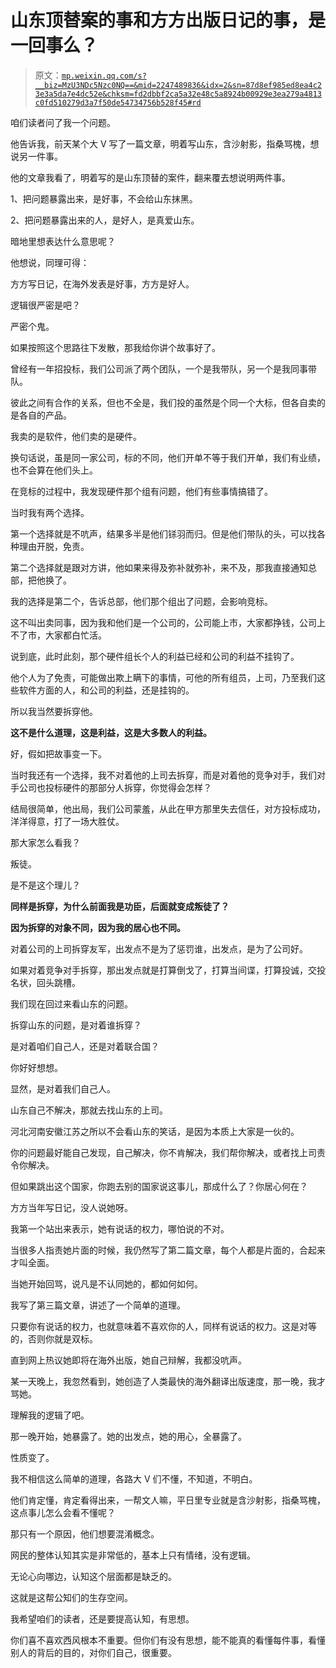 # 山东顶替案的事和方方出版日记的事，是一回事么？

> 原文：[`mp.weixin.qq.com/s?__biz=MzU3NDc5Nzc0NQ==&mid=2247489836&idx=2&sn=87d8ef985ed8ea4c23e3a5da7e4dc52e&chksm=fd2dbbf2ca5a32e48c5a8924b00929e3ea279a4813c0fd510279d3a7f50de54734756b528f45#rd`](http://mp.weixin.qq.com/s?__biz=MzU3NDc5Nzc0NQ==&mid=2247489836&idx=2&sn=87d8ef985ed8ea4c23e3a5da7e4dc52e&chksm=fd2dbbf2ca5a32e48c5a8924b00929e3ea279a4813c0fd510279d3a7f50de54734756b528f45#rd)

咱们读者问了我一个问题。 

他告诉我，前天某个大 V 写了一篇文章，明着写山东，含沙射影，指桑骂槐，想说另一件事。

他的文章我看了，明着写的是山东顶替的案件，翻来覆去想说明两件事。

1、把问题暴露出来，是好事，不会给山东抹黑。

2、把问题暴露出来的人，是好人，是真爱山东。

暗地里想表达什么意思呢？ 

他想说，同理可得：

方方写日记，在海外发表是好事，方方是好人。

逻辑很严密是吧？ 

严密个鬼。

如果按照这个思路往下发散，那我给你讲个故事好了。 

曾经有一年招投标，我们公司派了两个团队，一个是我带队，另一个是我同事带队。 

彼此之间有合作的关系，但也不全是，我们投的虽然是个同一个大标，但各自卖的是各自的产品。

我卖的是软件，他们卖的是硬件。 

换句话说，虽是同一家公司，标的不同，他们开单不等于我们开单，我们有业绩，也不会算在他们头上。 

在竞标的过程中，我发现硬件那个组有问题，他们有些事情搞错了。 

当时我有两个选择。 

第一个选择就是不吭声，结果多半是他们铩羽而归。但是他们带队的头，可以找各种理由开脱，免责。 

第二个选择就是跟对方讲，他如果来得及弥补就弥补，来不及，那我直接通知总部，把他换了。

我的选择是第二个，告诉总部，他们那个组出了问题，会影响竞标。 

这不叫出卖同事，因为我和他们是一个公司的，公司能上市，大家都挣钱，公司上不了市，大家都白忙活。

说到底，此时此刻，那个硬件组长个人的利益已经和公司的利益不挂钩了。

他个人为了免责，可能做出欺上瞒下的事情，可他的所有组员，上司，乃至我们这些软件方面的人，和公司的利益，还是挂钩的。 

所以我当然要拆穿他。

**这不是什么道理，这是利益，这是大多数人的利益。**

好，假如把故事变一下。 

当时我还有一个选择，我不对着他的上司去拆穿，而是对着他的竞争对手，我们对手公司也投标硬件的那部分人拆穿，你觉得会怎样？ 

结局很简单，他出局，我们公司蒙羞，从此在甲方那里失去信任，对方投标成功，洋洋得意，打了一场大胜仗。 

那大家怎么看我？

叛徒。

是不是这个理儿？ 

**同样是拆穿，为什么前面我是功臣，后面就变成叛徒了？** 

**因为拆穿的对象不同，因为我的居心也不同。**

对着公司的上司拆穿友军，出发点不是为了惩罚谁，出发点，是为了公司好。

如果对着竞争对手拆穿，那出发点就是打算倒戈了，打算当间谍，打算投诚，交投名状，回头跳槽。

我们现在回过来看山东的问题。 

拆穿山东的问题，是对着谁拆穿？

是对着咱们自己人，还是对着联合国？ 

你好好想想。

显然，是对着我们自己人。

山东自己不解决，那就去找山东的上司。 

河北河南安徽江苏之所以不会看山东的笑话，是因为本质上大家是一伙的。 

你的问题最好能自己发现，自己解决，你不肯解决，我们帮你解决，或者找上司责令你解决。 

但如果跳出这个国家，你跑去别的国家说这事儿，那成什么了？你居心何在？ 

方方当年写日记，没人说她呀。 

我第一个站出来表示，她有说话的权力，哪怕说的不对。

当很多人指责她片面的时候，我仍然写了第二篇文章，每个人都是片面的，合起来才叫全面。 

当她开始回骂，说凡是不认同她的，都如何如何。

我写了第三篇文章，讲述了一个简单的道理。

只要你有说话的权力，也就意味着不喜欢你的人，同样有说话的权力。这是对等的，否则你就是双标。

直到网上热议她即将在海外出版，她自己辩解，我都没吭声。 

某一天晚上，我忽然看到，她创造了人类最快的海外翻译出版速度，那一晚，我才骂她。

理解我的逻辑了吧。 

那一晚开始，她暴露了。她的出发点，她的用心，全暴露了。 

性质变了。

我不相信这么简单的道理，各路大 V 们不懂，不知道，不明白。 

他们肯定懂，肯定看得出来，一帮文人嘛，平日里专业就是含沙射影，指桑骂槐，这点事儿怎么会看不懂呢？

那只有一个原因，他们想要混淆概念。

网民的整体认知其实是非常低的，基本上只有情绪，没有逻辑。 

无论心向哪边，认知这个层面都是缺乏的。 

这就是这帮公知们的生存空间。

我希望咱们的读者，还是要提高认知，有思想。

你们喜不喜欢西风根本不重要。但你们有没有思想，能不能真的看懂每件事，看懂别人的背后的目的，对你们自己，很重要。
